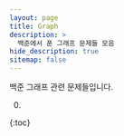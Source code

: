 ```yaml
---
layout: page
title: Graph
description: >
  백준에서 푼 그래프 문제들 모음
hide_description: true
sitemap: false
---
```

백준 그래프 관련 문제들입니다.

0. 
{:toc}
